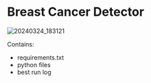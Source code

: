 # Breast Cancer Detector

![20240324_183121](https://github.com/nikkaramessinis/breast-cancer-detector/assets/27767001/53aede81-3853-4bce-92db-d1d7fd1ed846)

Contains:
- requirements.txt
- python files
- best run log
